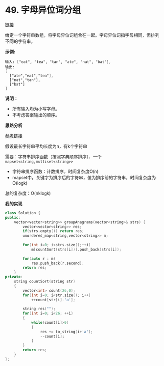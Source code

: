 # 49. 字母异位词分组

[链接](https://leetcode-cn.com/problems/group-anagrams/description/)

给定一个字符串数组，将字母异位词组合在一起。字母异位词指字母相同，但排列不同的字符串。

**示例:**

```
输入: ["eat", "tea", "tan", "ate", "nat", "bat"],
输出:
[
  ["ate","eat","tea"],
  ["nat","tan"],
  ["bat"]
]
```

**说明：**

- 所有输入均为小写字母。
- 不考虑答案输出的顺序。

**思路分析**

[参考链接](https://www.cnblogs.com/jdneo/p/5291304.html)

假设最长字符串平均长度为n，有k个字符串

需要：字符串排序函数（按照字典顺序排序）、一个`mapset<string,multiset<string>>`

- 字符串排序函数：计数排序，时间复杂度O(n)
- mapset中，关键字为排序后的字符串，值为排序前的字符串，时间复杂度为O(logk)

总的复杂度：O(nklogk)

**我的实现**

```c++
class Solution {
public:
    vector<vector<string>> groupAnagrams(vector<string>& strs) {
        vector<vector<string>> res;
        if(strs.empty()) return res;
        unordered_map<string,vector<string>> m;
        
        for(int i=0; i<strs.size();++i)
            m[countSort(strs[i])].push_back(strs[i]);
        
        for(auto r : m)
            res.push_back(r.second);
        return res;
    }
private:
    string countSort(string str)
    {
        vector<int> count(26,0);
        for(int i=0; i<str.size(); i++)
            ++count[str[i]-'a'];
        
        string res("");
        for(int i=0; i<26; ++i)
        {
            while(count[i]>0)
            {
                res += to_string(i+'a');
                --count[i];
            }
        }
        return res;
    }
};
```

